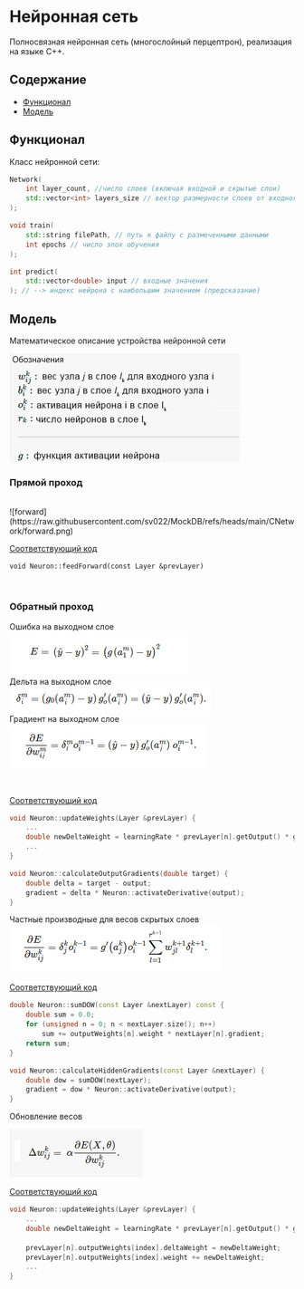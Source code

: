 # Нейронная сеть

Полносвязная нейронная сеть (многослойный перцептрон), реализация на языке C++.

## Содержание
- [Функционал](#функционал)
- [Модель](#модель)

## Функционал

Класс нейронной сети:

```cpp
Network(
    int layer_count, //число слоев (включая входной и скрытые слои)
    std::vector<int> layers_size // вектор размерности слоев от входного к выходному
);
```
```cpp
void train(
    std::string filePath, // путь к файлу с размеченными данными
    int epochs // число эпох обучения
);
```
```cpp
int predict(
    std::vector<double> input // входные значения
); // --> индекс нейрона с наибольшим значением (предсказание)
```

## Модель

Математическое описание устройства нейронной сети 

![Definitions](https://raw.githubusercontent.com/sv022/MockDB/refs/heads/main/CNetwork/def.png)

### Прямой проход
<br>
![forward](https://raw.githubusercontent.com/sv022/MockDB/refs/heads/main/CNetwork/forward.png)

[Cоответствующий код](src/network.cpp)
```
void Neuron::feedForward(const Layer &prevLayer)
```
<br>

### Обратный проход

Ошибка на выходном слое
<br>
![forward](https://raw.githubusercontent.com/sv022/MockDB/refs/heads/main/CNetwork/ErrorFunc.png)
<br>
Дельта на выходном слое
<br>
![forward](https://raw.githubusercontent.com/sv022/MockDB/refs/heads/main/CNetwork/OutputDelta.png)
<br>
Градиент на выходном слое
<br>
![forward](https://raw.githubusercontent.com/sv022/MockDB/refs/heads/main/CNetwork/OutputGrad.png)

<br>

[Cоответствующий код](src/neuron.cpp)

```cpp
void Neuron::updateWeights(Layer &prevLayer) {
    ...
    double newDeltaWeight = learningRate * prevLayer[n].getOutput() * gradient;
    ...
}
```
```cpp
void Neuron::calculateOutputGradients(double target) {
	double delta = target - output;
	gradient = delta * Neuron::activateDerivative(output);
}
```

Частные производные для весов скрытых слоев
<br>
![forward](https://raw.githubusercontent.com/sv022/MockDB/refs/heads/main/CNetwork/WeightDer.png)
<br>

[Cоответствующий код](src/neuron.cpp)

```cpp
double Neuron::sumDOW(const Layer &nextLayer) const {
	double sum = 0.0;
	for (unsigned n = 0; n < nextLayer.size(); n++)
		sum += outputWeights[n].weight * nextLayer[n].gradient;
	return sum;
}
```

```cpp
void Neuron::calculateHiddenGradients(const Layer &nextLayer) {
	double dow = sumDOW(nextLayer);
	gradient = dow * Neuron::activateDerivative(output);
}
```

Обновление весов

![forward](https://raw.githubusercontent.com/sv022/MockDB/refs/heads/main/CNetwork/WeightsUpdate.png)


[Cоответствующий код](src/neuron.cpp)

```cpp
void Neuron::updateWeights(Layer &prevLayer) {
    ...
    double newDeltaWeight = learningRate * prevLayer[n].getOutput() * gradient;

    prevLayer[n].outputWeights[index].deltaWeight = newDeltaWeight;
    prevLayer[n].outputWeights[index].weight += newDeltaWeight;
    ...
}
```

